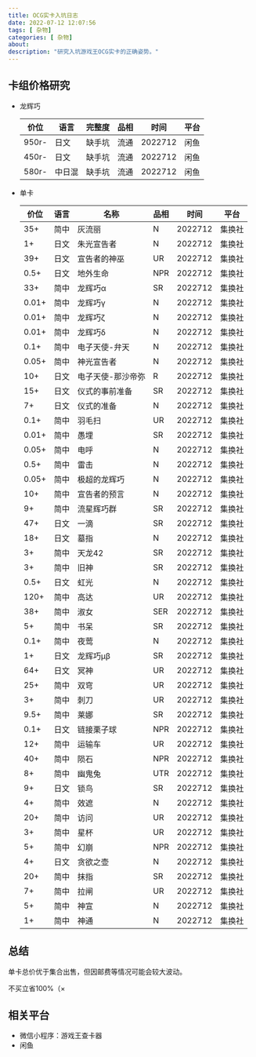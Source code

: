 ```yaml
---
title: OCG实卡入坑日志
date: 2022-07-12 12:07:56
tags: [ 杂物]
categories: [ 杂物]
about:
description: "研究入坑游戏王OCG实卡的正确姿势。"
---
```


## 卡组价格研究

+ 龙辉巧

  | 价位  | 语言   | 完整度 | 品相 | 时间    | 平台 |
  | ----- | ------ | ------ | ---- | ------- | ---- |
  | 950r- | 日文   | 缺手坑 | 流通 | 2022712 | 闲鱼 |
  | 450r- | 日文   | 缺手坑 | 流通 | 2022712 | 闲鱼 |
  | 580r- | 中日混 | 缺手坑 | 流通 | 2022712 | 闲鱼 |

+ 单卡

  | 价位  | 语言 | 名称              | 品相 | 时间    | 平台   |
  | ----- | ---- | ----------------- | ---- | ------- | ------ |
  | 35+   | 简中 | 灰流丽            | N    | 2022712 | 集换社 |
  | 1+    | 日文 | 朱光宣告者        | N    | 2022712 | 集换社 |
  | 39+   | 日文 | 宣告者的神巫      | UR   | 2022712 | 集换社 |
  | 0.5+  | 日文 | 地外生命          | NPR  | 2022712 | 集换社 |
  | 33+   | 简中 | 龙辉巧α           | SR   | 2022712 | 集换社 |
  | 0.01+ | 简中 | 龙辉巧γ           | N    | 2022712 | 集换社 |
  | 0.01+ | 简中 | 龙辉巧ζ           | N    | 2022712 | 集换社 |
  | 0.01+ | 简中 | 龙辉巧δ           | N    | 2022712 | 集换社 |
  | 0.1+  | 简中 | 电子天使-弁天     | N    | 2022712 | 集换社 |
  | 0.05+ | 简中 | 神光宣告者        | N    | 2022712 | 集换社 |
  | 10+   | 日文 | 电子天使-那沙帝弥 | R    | 2022712 | 集换社 |
  | 15+   | 日文 | 仪式的事前准备    | SR   | 2022712 | 集换社 |
  | 7+    | 日文 | 仪式的准备        | N    | 2022712 | 集换社 |
  | 0.1+  | 简中 | 羽毛扫            | UR   | 2022712 | 集换社 |
  | 0.01+ | 简中 | 愚埋              | SR   | 2022712 | 集换社 |
  | 0.05+ | 简中 | 电呼              | N    | 2022712 | 集换社 |
  | 0.5+  | 简中 | 雷击              | N    | 2022712 | 集换社 |
  | 0.05+ | 简中 | 极超的龙辉巧      | N    | 2022712 | 集换社 |
  | 10+   | 简中 | 宣告者的预言      | N    | 2022712 | 集换社 |
  | 9+    | 简中 | 流星辉巧群        | SR   | 2022712 | 集换社 |
  | 47+   | 日文 | 一滴              | SR   | 2022712 | 集换社 |
  | 18+   | 日文 | 墓指              | N    | 2022712 | 集换社 |
  | 3+    | 简中 | 天龙42            | SR   | 2022712 | 集换社 |
  | 3+    | 简中 | 旧神              | SR   | 2022712 | 集换社 |
  | 0.5+  | 日文 | 虹光              | N    | 2022712 | 集换社 |
  | 120+  | 简中 | 高达              | UR   | 2022712 | 集换社 |
  | 38+   | 简中 | 淑女              | SER  | 2022712 | 集换社 |
  | 5+    | 简中 | 书呆              | SR   | 2022712 | 集换社 |
  | 0.1+  | 简中 | 夜莺              | N    | 2022712 | 集换社 |
  | 1+    | 日文 | 龙辉巧μβ          | SR   | 2022712 | 集换社 |
  | 64+   | 日文 | 冥神              | UR   | 2022712 | 集换社 |
  | 25+   | 简中 | 双穹              | UR   | 2022712 | 集换社 |
  | 3+    | 简中 | 刺刀              | UR   | 2022712 | 集换社 |
  | 9.5+  | 简中 | 莱娜              | SR   | 2022712 | 集换社 |
  | 0.1+  | 日文 | 链接栗子球        | NPR  | 2022712 | 集换社 |
  | 12+   | 简中 | 运输车            | UR   | 2022712 | 集换社 |
  | 40+   | 简中 | 陨石              | NPR  | 2022712 | 集换社 |
  | 8+    | 简中 | 幽鬼兔            | UTR  | 2022712 | 集换社 |
  | 9+    | 日文 | 锁鸟              | SR   | 2022712 | 集换社 |
  | 4+    | 简中 | 效遮              | N    | 2022712 | 集换社 |
  | 20+   | 简中 | 访问              | UR   | 2022712 | 集换社 |
  | 3+    | 简中 | 星杯              | UR   | 2022712 | 集换社 |
  | 5+    | 简中 | 幻崩              | NPR  | 2022712 | 集换社 |
  | 4+    | 日文 | 贪欲之壶          | N    | 2022712 | 集换社 |
  | 20+   | 简中 | 抹指              | SR   | 2022712 | 集换社 |
  | 7+    | 简中 | 拉闸              | UR   | 2022712 | 集换社 |
  | 5+    | 简中 | 神宣              | N    | 2022712 | 集换社 |
  | 1+    | 简中 | 神通              | N    | 2022712 | 集换社 |

## 总结

单卡总价优于集合出售，但因邮费等情况可能会较大波动。

不买立省100%（×

## 相关平台

+ 微信小程序：游戏王查卡器
+ 闲鱼

